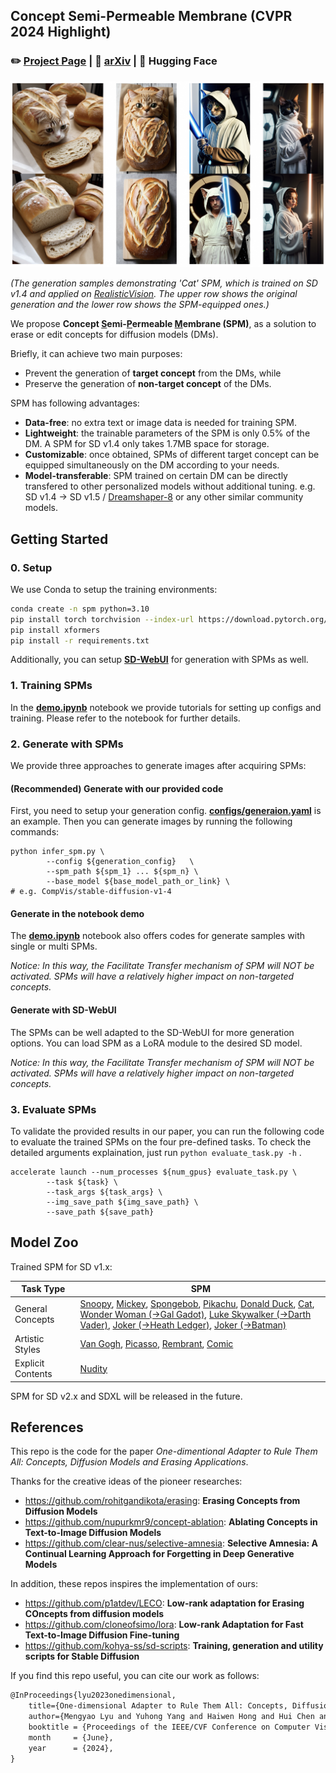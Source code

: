 ## Concept Semi-Permeable Membrane (CVPR 2024 Highlight)

### ✏️ [Project Page](https://lyumengyao.github.io/projects/spm) | 📄 [arXiv](https://arxiv.org/abs/2312.16145) | 🤗 Hugging Face

![sample](./assets/sample.png)

_(The generation samples demonstrating 'Cat' SPM, which is trained on SD v1.4 and applied on [RealisticVision](https://huggingface.co/SG161222/Realistic\_Vision\_V5.1\_noVAE).
The upper row shows the original generation and the lower row shows the SPM-equipped ones.)_

We propose **Concept <u>S</u>emi-<u>P</u>ermeable <u>M</u>embrane (SPM)**, as a solution to erase or edit concepts for diffusion models (DMs).

Briefly, it can achieve two main purposes:

- Prevent the generation of **target concept** from the DMs, while
- Preserve the generation of **non-target concept** of the DMs.

SPM has following advantages:

- **Data-free**: no extra text or image data is needed for training SPM.
- **Lightweight**: the trainable parameters of the SPM is only 0.5% of the DM. A SPM for SD v1.4 only takes 1.7MB space for storage.
- **Customizable**: once obtained, SPMs of different target concept can be equipped simultaneously on the DM according to your needs.
- **Model-transferable**: SPM trained on certain DM can be directly transfered to other personalized models without additional tuning. e.g. SD v1.4 -> SD v1.5 / [Dreamshaper-8](https://huggingface.co/Lykon/dreamshaper-8) or any other similar community models.

## Getting Started

### 0. Setup

We use Conda to setup the training environments:

```bash
conda create -n spm python=3.10
pip install torch torchvision --index-url https://download.pytorch.org/whl/cu118
pip install xformers
pip install -r requirements.txt
```

Additionally, you can setup [**SD-WebUI**](https://github.com/AUTOMATIC1111/stable-diffusion-webui) for generation with SPMs as well.

### 1. Training SPMs

In the [**demo.ipynb**](https://github.com/Con6924/SPM/blob/main/demo.ipynb) notebook we provide tutorials for setting up configs and training. Please refer to the notebook for further details.

### 2. Generate with SPMs

We provide three approaches to generate images after acquiring SPMs:

#### (Recommended) Generate with our provided code

First, you need to setup your generation config. [**configs/generaion.yaml**](https://github.com/Con6924/SPM/blob/main/configs/generaion.yaml) is an example. Then you can generate images by running the following commands:

```shell
python infer_spm.py \
		--config ${generation_config}	\
		--spm_path ${spm_1} ... ${spm_n} \
		--base_model ${base_model_path_or_link} \ 											# e.g. CompVis/stable-diffusion-v1-4
```

#### Generate in the notebook demo

The [**demo.ipynb**](https://github.com/Con6924/SPM/blob/main/demo.ipynb) notebook also offers codes for generate samples with single or multi SPMs. 

*Notice: In this way, the Facilitate Transfer mechanism of SPM will NOT be activated. SPMs will have a relatively higher impact on non-targeted concepts.*

#### Generate with SD-WebUI

The SPMs can be well adapted to the SD-WebUI for more generation options. You can load SPM as a LoRA module to the desired SD model. 

*Notice: In this way, the Facilitate Transfer mechanism of SPM will NOT be activated. SPMs will have a relatively higher impact on non-targeted concepts.*

### 3. Evaluate SPMs

To validate the provided results in our paper, you can run the following code to evaluate the trained SPMs on the four pre-defined tasks. To check the detailed arguments explaination, just run ``python evaluate_task.py -h`` .

```shell
accelerate launch --num_processes ${num_gpus} evaluate_task.py \
		--task ${task} \
		--task_args ${task_args} \
		--img_save_path ${img_save_path} \
		--save_path ${save_path}
```

## Model Zoo

Trained SPM for SD v1.x:

| Task Type         | SPM                                                          |
| ----------------- | ------------------------------------------------------------ |
| General Concepts  | [Snoopy](https://drive.google.com/file/d/1_dWwFd3OB4ZLjfayPUoaVP3Fi-OGJ3KW/view?usp=drive_link), [Mickey](https://drive.google.com/file/d/1PPAP7kEU7fCc94ZVqln0epRgPup0-xM4/view?usp=drive_link), [Spongebob](https://drive.google.com/file/d/1h13BLLQUThTABBl3gH2DnMYmWJlvPKxV/view?usp=drive_link), [Pikachu](https://drive.google.com/file/d/1Dqon-QvOEBReLPj1cu9vth_F7xAS0quq/view?usp=drive_link), [Donald Duck](https://drive.google.com/file/d/1AMkxh7EUdnM1LA4xVwVNNGymbjGQNlOB/view?usp=drive_link), [Cat](https://drive.google.com/file/d/1mnQFX7HUzx7wIaeNv8ErFOzrWXN2ximA/view?usp=drive_link), <br />[Wonder Woman (->Gal Gadot)](https://drive.google.com/file/d/1riAVU11lNeI0aA8CSFsUj3xycRRChMKC/view?usp=drive_link), [Luke Skywalker (->Darth Vader)](https://drive.google.com/file/d/1SfF-557PfWGqZz2Vi9Fmy21Ygj2rTxaF/view?usp=drive_link), [Joker (->Heath Ledger)](https://drive.google.com/file/d/1y8UFxy4TT8M-fXfvDyFieSdfIz4sS_ON/view?usp=drive_link), [Joker (->Batman)](https://drive.google.com/file/d/1zoHUWriLewCiF7mJiwKAoL6rk90ZSPKL/view?usp=drive_link) |
| Artistic Styles   | [Van Gogh](https://drive.google.com/file/d/1qSvoVDOHZfmUo-NyyKUnIEbcMsdzo_w1/view?usp=drive_link), [Picasso](https://drive.google.com/file/d/1SkEBAdJ1W0Mfd-9JAhl06x2lS4_ekrbz/view?usp=drive_link), [Rembrant](https://drive.google.com/file/d/1lJXdbvlfsKpGhPPc-jMrx7Ukb38Cwk1Q/view?usp=drive_link), [Comic](https://drive.google.com/file/d/1Wqtii81ZAKly8JpHGtGcrI6oiOeRdX_7/view?usp=drive_link)                           |
| Explicit Contents | [Nudity](https://drive.google.com/file/d/1yJ1Eq9Z326h4zQH5-dmmH7oaOPxjIzvN/view?usp=drive_link)                                                       |

SPM for SD v2.x and SDXL will be released in the future.

## References

This repo is the code for the paper *One-dimentional Adapter to Rule Them All: Concepts, Diffusion Models and Erasing Applications*.

Thanks for the creative ideas of the pioneer researches:

- https://github.com/rohitgandikota/erasing: **Erasing Concepts from Diffusion Models**
- https://github.com/nupurkmr9/concept-ablation: **Ablating Concepts in Text-to-Image Diffusion Models**
- https://github.com/clear-nus/selective-amnesia: **Selective Amnesia: A Continual Learning Approach for Forgetting in Deep Generative Models**

In addition, these repos inspires the implementation of ours:

- https://github.com/p1atdev/LECO: **Low-rank adaptation for Erasing COncepts from diffusion models**
- https://github.com/cloneofsimo/lora: **Low-rank Adaptation for Fast Text-to-Image Diffusion Fine-tuning**
- https://github.com/kohya-ss/sd-scripts: **Training, generation and utility scripts for Stable Diffusion** 

If you find this repo useful, you can cite our work as follows:

```tex
@InProceedings{lyu2023onedimensional,
	title={One-dimensional Adapter to Rule Them All: Concepts, Diffusion Models and Erasing Applications}, 
	author={Mengyao Lyu and Yuhong Yang and Haiwen Hong and Hui Chen and Xuan Jin and Yuan He and Hui Xue and Jungong Han and Guiguang Ding},
	booktitle = {Proceedings of the IEEE/CVF Conference on Computer Vision and Pattern Recognition (CVPR)},
	month     = {June},
	year      = {2024},
}
```


